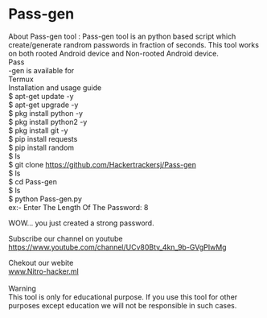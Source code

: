 # Pass-gen
About Pass-gen tool :
Pass-gen tool is an python based script which create/generate randrom passwords in fraction of seconds. This tool works on both rooted Android device and Non-rooted Android device.<br>
Pass<br>-gen is available for<br>
Termux<br>
Installation and usage guide<br>
$ apt-get update -y<br>
$ apt-get upgrade -y<br>
$ pkg install python -y <br>
$ pkg install python2 -y<br>
$ pkg install git -y<br>
$ pip install requests<br>
$ pip install random<br>
$ ls<br>
$ git clone https://github.com/Hackertrackersj/Pass-gen<br>
$ ls<br>
$ cd Pass-gen<br>
$ ls<br>
$ python Pass-gen.py<br>
ex:- Enter The Length Of The Password: 8<br>

WOW... you just created a strong password.<br>

Subscribe our channel on youtube<br>
https://www.youtube.com/channel/UCv80Btv_4kn_9b-GVgPIwMg<br>

Chekout our webite<br>
www.Nitro-hacker.ml<br>
<br>
Warning<br>
This tool is only for educational purpose. If you use this tool for other purposes except education we will not be responsible in such cases.<br>
